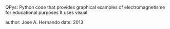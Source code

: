 QPys: Python code that provides graphical examples of electromagnetisme for educational purposes
      It uses visual

author: Jose A. Hernando
date: 2013
